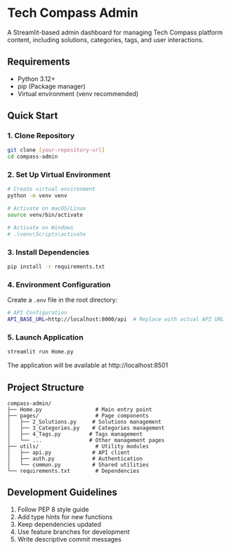 # Tech Compass Admin

A Streamlit-based admin dashboard for managing Tech Compass platform content, including solutions, categories, tags, and user interactions.

## Requirements

- Python 3.12+
- pip (Package manager)
- Virtual environment (venv recommended)

## Quick Start

### 1. Clone Repository

```bash
git clone [your-repository-url]
cd compass-admin
```

### 2. Set Up Virtual Environment

```bash
# Create virtual environment
python -m venv venv

# Activate on macOS/Linux
source venv/bin/activate

# Activate on Windows
# .\venv\Scripts\activate
```

### 3. Install Dependencies

```bash
pip install -r requirements.txt
```

### 4. Environment Configuration

Create a `.env` file in the root directory:

```bash
# API Configuration
API_BASE_URL=http://localhost:8000/api  # Replace with actual API URL
```

### 5. Launch Application

```bash
streamlit run Home.py
```

The application will be available at http://localhost:8501

## Project Structure

```
compass-admin/
├── Home.py                 # Main entry point
├── pages/                  # Page components
│   ├── 2_Solutions.py     # Solutions management
│   ├── 3_Categories.py    # Categories management
│   ├── 4_Tags.py         # Tags management
│   └── ...               # Other management pages
├── utils/                  # Utility modules
│   ├── api.py             # API client
│   ├── auth.py            # Authentication
│   └── common.py          # Shared utilities
└── requirements.txt        # Dependencies
```

## Development Guidelines

1. Follow PEP 8 style guide
2. Add type hints for new functions
3. Keep dependencies updated
4. Use feature branches for development
5. Write descriptive commit messages
